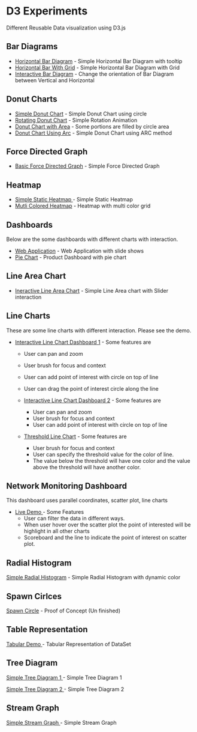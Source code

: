 # D3 Experiments
Different Reusable Data visualization using D3.js

## Bar Diagrams 

* [Horizontal Bar Diagram](https://bikramkawan.github.io/D3/BarDiagram/HorizontalBar.html) - Simple Horizontal Bar Diagram with tooltip
* [Horizontal Bar With Grid](https://bikramkawan.github.io/D3/BarDiagram/HorizontalBarWithGrid.html) - Simple Horizontal Bar Diagram with Grid
* [Interactive Bar Diagram](https://bikramkawan.github.io/D3/BarDiagram/InteractiveVerticalBar/bargraph.html) - Change the orientation of Bar Diagram between Vertical and Horizontal

## Donut Charts

* [Simple Donut Chart](https://bikramkawan.github.io/D3/Donutchart/SimpleDonutChart.html) - Simple Donut Chart using circle
* [Rotating Donut Chart](https://bikramkawan.github.io/D3/Donutchart/MovingDonutChart.html) - Simple Rotation Animation
* [Donut Chart with Area](https://bikramkawan.github.io/D3/Donutchart/DonutChartArea.html) - Some portions are filled by circle area
* [Donut Chart Using Arc](https://bikramkawan.github.io/D3/Donutchart/DonutChartUsingArc.html) - Simple Donut Chart using ARC method


## Force Directed Graph

* [Basic Force Directed Graph](https://bikramkawan.github.io/D3/ForceDirectedGraph/demo.html) - Simple Force Directed Graph



## Heatmap

* [Simple Static Heatmap ](https://bikramkawan.github.io/D3/Heatmap/Simple-Static-Heatmap.html) - Simple Static Heatmap 
* [Mutli Colored Heatmap](https://bikramkawan.github.io/D3/Heatmap/heatmap.html) - Heatmap with multi color grid


## Dashboards

Below are the some dashboards with different charts with interaction.


* [Web Application](https://bikramkawan.github.io/D3/InteractiveDashboard/History/map.html) - Web Application with slide shows
* [Pie Chart](https://bikramkawan.github.io/D3/InteractiveDashboard/ProductWithPieChart/Susane.html) - Product Dashboard with pie chart


## Line Area Chart

* [Ineractive Line Area Chart](https://bikramkawan.github.io/D3/LineAreaChart/demo.html) - Simple Line Area chart with Slider interaction

## Line Charts

These are some line charts with different interaction. Please see the demo.

* [Interactive Line Chart Dashboard 1](https://bikramkawan.github.io/D3/LineChart/InteractiveDashboard/index.html) - Some features are

    * User can  pan and zoom
    * User brush for focus and context 
    * User can  add point of interest with circle on top of line 
    * User can  drag the point of interest circle along the line
    
    
  * [Interactive Line Chart Dashboard 2](https://bikramkawan.github.io/D3/LineChart/InteractiveDashboard/index.html) - Some features are

    * User can  pan and zoom
    * User brush for focus and context 
    * User can  add point of interest with circle on top of line 
    
      
  * [Threshold Line Chart](https://bikramkawan.github.io/D3/LineChart/LineWithThresholdValue/demo.html) - Some features are

    * User brush for focus and context 
    * User can specify the threshold value for the color of line. 
    * The value below the threshold will have one color and the value above the threshold will have another color. 
     

## Network Monitoring Dashboard
This dashboard uses parallel coordinates, scatter plot, line charts 

* [Live Demo ](https://bikramkawan.github.io/D3/ParallelCoordinate/index.html) - Some Features
    * User can filter the data in different ways.
    * When user hover over the scatter plot the point of interested will be highlight in all other charts
    * Scoreboard and the line to indicate the point of interest on scatter plot.

## Radial Histogram 

[Simple Radial Histogram](https://bikramkawan.github.io/D3/RadialHistogram/radialhistogram.html) - Simple Radial Histogram with dynamic color

## Spawn Cirlces

[Spawn Circle](https://bikramkawan.github.io/D3/SpawnCircle/spawncircle.html) - Proof of Concept (Un finished)

## Table Representation

[Tabular Demo ](https://bikramkawan.github.io/D3/Table/index.html) - Tabular Representation of DataSet 


## Tree Diagram 

[Simple Tree Diagram 1 ](https://bikramkawan.github.io/D3/TreeDiagram/Simple.html) - Simple Tree Diagram 1

[Simple Tree Diagram 2 ](https://bikramkawan.github.io/D3/TreeDiagram/SimpleTreeDiagram/index.html) - Simple Tree Diagram 2



## Stream Graph 

[Simple Stream Graph ](https://bikramkawan.github.io/D3/Streamgraph/dummy.html) - Simple Stream Graph


